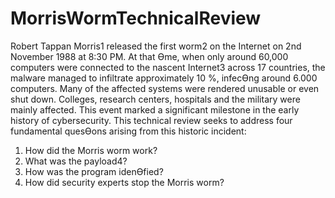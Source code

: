 # MorrisWormTechnicalReview
Robert Tappan Morris1 released the first worm2 on the Internet on 2nd November 1988 at 8:30 PM. At that Ɵme, when only around 60,000 computers were connected to the nascent Internet3 across 17 countries, the malware managed to infiltrate approximately 10 %, infecƟng around 6.000 computers. Many of the affected systems were rendered unusable or even shut down. Colleges, research centers, hospitals and the military were mainly affected. This event marked a significant milestone in the early history of cybersecurity. This technical review seeks to address four fundamental quesƟons arising from this historic incident:
1. How did the Morris worm work?
2. What was the payload4?
3. How was the program idenƟfied?
4. How did security experts stop the Morris worm?
